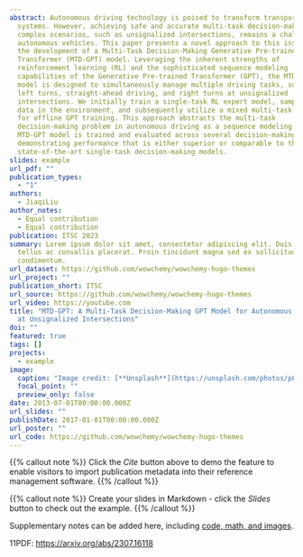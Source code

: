 ```yaml
---
abstract: Autonomous driving technology is poised to transform transportation
  systems. However, achieving safe and accurate multi-task decision-making in
  complex scenarios, such as unsignalized intersections, remains a challenge for
  autonomous vehicles. This paper presents a novel approach to this issue with
  the development of a Multi-Task Decision-Making Generative Pre-trained
  Transformer (MTD-GPT) model. Leveraging the inherent strengths of
  reinforcement learning (RL) and the sophisticated sequence modeling
  capabilities of the Generative Pre-trained Transformer (GPT), the MTD-GPT
  model is designed to simultaneously manage multiple driving tasks, such as
  left turns, straight-ahead driving, and right turns at unsignalized
  intersections. We initially train a single-task RL expert model, sample expert
  data in the environment, and subsequently utilize a mixed multi-task dataset
  for offline GPT training. This approach abstracts the multi-task
  decision-making problem in autonomous driving as a sequence modeling task. The
  MTD-GPT model is trained and evaluated across several decision-making tasks,
  demonstrating performance that is either superior or comparable to that of
  state-of-the-art single-task decision-making models.
slides: example
url_pdf: ""
publication_types:
  - "1"
authors:
  - JiaqiLiu
author_notes:
  - Equal contribution
  - Equal contribution
publication: ITSC 2023
summary: Lorem ipsum dolor sit amet, consectetur adipiscing elit. Duis posuere
  tellus ac convallis placerat. Proin tincidunt magna sed ex sollicitudin
  condimentum.
url_dataset: https://github.com/wowchemy/wowchemy-hugo-themes
url_project: ""
publication_short: ITSC
url_source: https://github.com/wowchemy/wowchemy-hugo-themes
url_video: https://youtube.com
title: "MTD-GPT: A Multi-Task Decision-Making GPT Model for Autonomous Driving
  at Unsignalized Intersections"
doi: ""
featured: true
tags: []
projects:
  - example
image:
  caption: "Image credit: [**Unsplash**](https://unsplash.com/photos/pLCdAaMFLTE)"
  focal_point: ""
  preview_only: false
date: 2013-07-01T00:00:00.000Z
url_slides: ""
publishDate: 2017-01-01T00:00:00.000Z
url_poster: ""
url_code: https://github.com/wowchemy/wowchemy-hugo-themes
---
```

{{% callout note %}}
Click the *Cite* button above to demo the feature to enable visitors to import publication metadata into their reference management software.
{{% /callout %}}

{{% callout note %}}
Create your slides in Markdown - click the *Slides* button to check out the example.
{{% /callout %}}

Supplementary notes can be added here, including [code, math, and images](https://wowchemy.com/docs/writing-markdown-latex/).

11P﻿DF: <https://arxiv.org/abs/2307.16118>